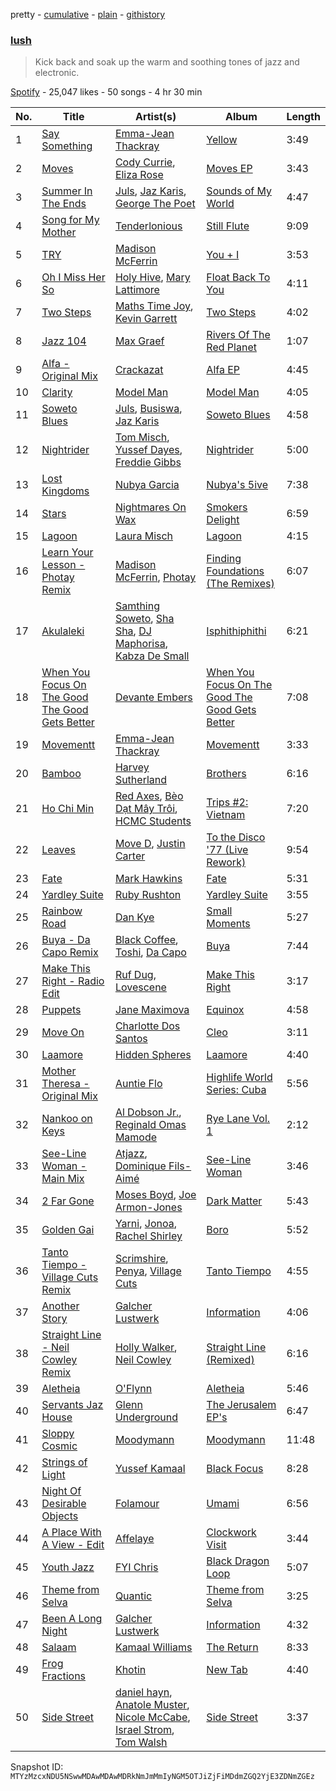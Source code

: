 pretty - [cumulative](/playlists/cumulative/37i9dQZF1DX1LY1d1nRWvR.md) - [plain](/playlists/plain/37i9dQZF1DX1LY1d1nRWvR) - [githistory](https://github.githistory.xyz/mackorone/spotify-playlist-archive/blob/main/playlists/plain/37i9dQZF1DX1LY1d1nRWvR)

### [lush](https://open.spotify.com/playlist/37i9dQZF1DX1LY1d1nRWvR)

> Kick back  and soak up the warm and soothing tones of jazz and electronic.

[Spotify](https://open.spotify.com/user/spotify) - 25,047 likes - 50 songs - 4 hr 30 min

| No. | Title | Artist(s) | Album | Length |
|---|---|---|---|---|
| 1 | [Say Something](https://open.spotify.com/track/3RdOr8819TT72WFuMMPmn1) | [Emma\-Jean Thackray](https://open.spotify.com/artist/3UgcksTtuB1Jnn8BrisEiC) | [Yellow](https://open.spotify.com/album/0JJaoV5WzQZVp71C6CkAJ5) | 3:49 |
| 2 | [Moves](https://open.spotify.com/track/07DuoTCTocHk7y3d8MImks) | [Cody Currie](https://open.spotify.com/artist/0ymdoOsfzRbCoAMfJPpsEx), [Eliza Rose](https://open.spotify.com/artist/4XC335ouK6pXyq4QiIb8bP) | [Moves EP](https://open.spotify.com/album/7sAOz7qlL8UyeRtFyVNWcj) | 3:43 |
| 3 | [Summer In The Ends](https://open.spotify.com/track/3ttIBQv2qjIWXbHeoCnoVm) | [Juls](https://open.spotify.com/artist/7BIkk865pwBrSZetA8Izic), [Jaz Karis](https://open.spotify.com/artist/4rDcfb3TEWyx0BKdzKG24I), [George The Poet](https://open.spotify.com/artist/7v8N36cC4msGrIM2YT4LNC) | [Sounds of My World](https://open.spotify.com/album/2Mju5QRHhBPkUQajYKTUSH) | 4:47 |
| 4 | [Song for My Mother](https://open.spotify.com/track/53g6d5JlFL9HE6HXsIW5c1) | [Tenderlonious](https://open.spotify.com/artist/5D1w6T6H7pnRDQZIrhwlxo) | [Still Flute](https://open.spotify.com/album/5YzXAdttew3nRAc1YPzP9t) | 9:09 |
| 5 | [TRY](https://open.spotify.com/track/1htTRt6dZPPeqduos5PAmC) | [Madison McFerrin](https://open.spotify.com/artist/02zPEtdzUWnPToEVLRiQ7e) | [You + I](https://open.spotify.com/album/1NIo4gSPB94n4QUDK7uJEL) | 3:53 |
| 6 | [Oh I Miss Her So](https://open.spotify.com/track/5psuezepdKbS4Iwl8kRY7M) | [Holy Hive](https://open.spotify.com/artist/1AcZuMRjIAdmksbzApOXnw), [Mary Lattimore](https://open.spotify.com/artist/38MKhZmMRHAZRz8LqtKIBw) | [Float Back To You](https://open.spotify.com/album/3QAqLB0l9c1OD2GG2fsW5F) | 4:11 |
| 7 | [Two Steps](https://open.spotify.com/track/4ACWPAiIYOtETNu9QsFEaP) | [Maths Time Joy](https://open.spotify.com/artist/3w18CP1k8zFZb1GfRlPHyK), [Kevin Garrett](https://open.spotify.com/artist/56tbeL5xhBPxby544GuK3E) | [Two Steps](https://open.spotify.com/album/2a9OfXHzWrnWmYoXN3QPYM) | 4:02 |
| 8 | [Jazz 104](https://open.spotify.com/track/32rOcuTIZZTNWdsrUWGCJ6) | [Max Graef](https://open.spotify.com/artist/4AflEeXdD0VohMzZvOGo55) | [Rivers Of The Red Planet](https://open.spotify.com/album/11c0YSZe2AXCX2s5r0KFP7) | 1:07 |
| 9 | [Alfa \- Original Mix](https://open.spotify.com/track/1UabDxiLk78adOCYuQzhpu) | [Crackazat](https://open.spotify.com/artist/2PagBkTVHoKFjuxtCJp3As) | [Alfa EP](https://open.spotify.com/album/6nHbGBXnZxCP0PAq2Wt4rd) | 4:45 |
| 10 | [Clarity](https://open.spotify.com/track/6ynQ0rykKOYSB75YxI0FrT) | [Model Man](https://open.spotify.com/artist/2T5NLCuN31j79zbxZ2XCSA) | [Model Man](https://open.spotify.com/album/5K6zprAN97GLwBpDxiRgK4) | 4:05 |
| 11 | [Soweto Blues](https://open.spotify.com/track/6l5WDlZzjAXWEA47969TXI) | [Juls](https://open.spotify.com/artist/7BIkk865pwBrSZetA8Izic), [Busiswa](https://open.spotify.com/artist/3RThWxnHbyN5Hvkr66eYj7), [Jaz Karis](https://open.spotify.com/artist/4rDcfb3TEWyx0BKdzKG24I) | [Soweto Blues](https://open.spotify.com/album/2tLxWdcRPF3V05kX1TLb40) | 4:58 |
| 12 | [Nightrider](https://open.spotify.com/track/0i7jazn1Rtp51KPM4iSs6z) | [Tom Misch](https://open.spotify.com/artist/1uiEZYehlNivdK3iQyAbye), [Yussef Dayes](https://open.spotify.com/artist/2rspptKP0lPBdlJJAJHqht), [Freddie Gibbs](https://open.spotify.com/artist/0Y4inQK6OespitzD6ijMwb) | [Nightrider](https://open.spotify.com/album/4u5C68CzGi223ErII6MD3l) | 5:00 |
| 13 | [Lost Kingdoms](https://open.spotify.com/track/17YIpKXRkKKqvb8ZbzyOG1) | [Nubya Garcia](https://open.spotify.com/artist/6O5k8LLRfDK8v9jj1GazAQ) | [Nubya's 5ive](https://open.spotify.com/album/42X2Gyov8AhwjiHfGCfOC4) | 7:38 |
| 14 | [Stars](https://open.spotify.com/track/3bJU6OwW2N0O7DVO5mp08l) | [Nightmares On Wax](https://open.spotify.com/artist/4tNxq9NGKTKaX8OkZBLgf0) | [Smokers Delight](https://open.spotify.com/album/3stVzMomzhVGw0prDxLY0K) | 6:59 |
| 15 | [Lagoon](https://open.spotify.com/track/1He6UQuHm8q2skPrOFKnja) | [Laura Misch](https://open.spotify.com/artist/0NrVrf231eji48nhNUJTXe) | [Lagoon](https://open.spotify.com/album/3iEWAuVwDEYuGuOpl0ztyE) | 4:15 |
| 16 | [Learn Your Lesson \- Photay Remix](https://open.spotify.com/track/3s8yxBdiXFlEi6y0gfGreR) | [Madison McFerrin](https://open.spotify.com/artist/02zPEtdzUWnPToEVLRiQ7e), [Photay](https://open.spotify.com/artist/1MSxOmIt7uYgvPydd1tU8F) | [Finding Foundations \(The Remixes\)](https://open.spotify.com/album/3k2eNuf5EEc1KUMrjJaskk) | 6:07 |
| 17 | [Akulaleki](https://open.spotify.com/track/73wcFiFeCQurmHDQIcirbm) | [Samthing Soweto](https://open.spotify.com/artist/6HwxMgE895sejjGFin9Gvm), [Sha Sha](https://open.spotify.com/artist/0jUNGuEa2n7yyld7KjsVVT), [DJ Maphorisa](https://open.spotify.com/artist/0mMqD2uqwvCjFvlzo6ayGi), [Kabza De Small](https://open.spotify.com/artist/1bNjWBFWsAAzZSR59lRdpR) | [Isphithiphithi](https://open.spotify.com/album/4sO9GxYupSVEJ3rRsaVpnd) | 6:21 |
| 18 | [When You Focus On The Good The Good Gets Better](https://open.spotify.com/track/2yYTqo2wnc2PssYogT57MG) | [Devante Embers](https://open.spotify.com/artist/34Lopo5VNpkJUIiVXTB0ZT) | [When You Focus On The Good The Good Gets Better](https://open.spotify.com/album/4vRJV9s2ykMP6MoI29ndDm) | 7:08 |
| 19 | [Movementt](https://open.spotify.com/track/1zYA5cNkQnFyyVOZaY7lqO) | [Emma\-Jean Thackray](https://open.spotify.com/artist/3UgcksTtuB1Jnn8BrisEiC) | [Movementt](https://open.spotify.com/album/4jZE92oJG0NgpXB6gBKe8K) | 3:33 |
| 20 | [Bamboo](https://open.spotify.com/track/0tj5lFNJMzGKoQMY5uafU2) | [Harvey Sutherland](https://open.spotify.com/artist/4CxFlJDif0atTK3gZebcEf) | [Brothers](https://open.spotify.com/album/5bwIx6VKlV0nrPtjEM09xo) | 6:16 |
| 21 | [Ho Chi Min](https://open.spotify.com/track/2vykok21C0IyTjpvUOcBWi) | [Red Axes](https://open.spotify.com/artist/5Owm9QgL9BSCRQKTX6T08G), [Bèo Dạt Mây Trôi](https://open.spotify.com/artist/5aiU9zkwOsUWaoKL3LZhvM), [HCMC Students](https://open.spotify.com/artist/7eTh42doMpsnT6Z6pKI9tK) | [Trips \#2: Vietnam](https://open.spotify.com/album/1NNk1ZIK6pil96rgNOXuBY) | 7:20 |
| 22 | [Leaves](https://open.spotify.com/track/4lGXye7yRWuhEb8jyaAYc2) | [Move D](https://open.spotify.com/artist/3hwmrS8MSceZwnZYvZFf97), [Justin Carter](https://open.spotify.com/artist/5uPFbw1zCaZDbZFlmrA15x) | [To the Disco '77 \(Live Rework\)](https://open.spotify.com/album/6a5zxWkfXH3jcXrjmdGSn2) | 9:54 |
| 23 | [Fate](https://open.spotify.com/track/41FTrubQViaFrV6wNgf7M9) | [Mark Hawkins](https://open.spotify.com/artist/6BDLwOIauGwERNYxaOciyq) | [Fate](https://open.spotify.com/album/5Q7sdzeTeHALXAD82aPs0G) | 5:31 |
| 24 | [Yardley Suite](https://open.spotify.com/track/3FLsuVjJ5Ioqb1hgst8N1b) | [Ruby Rushton](https://open.spotify.com/artist/6DO2Eyazl6ToBSvp7OGLuF) | [Yardley Suite](https://open.spotify.com/album/6GYzn93otdQDLDrlHx3mSX) | 3:55 |
| 25 | [Rainbow Road](https://open.spotify.com/track/2R9lqoximtsPHmnuvj3ptd) | [Dan Kye](https://open.spotify.com/artist/05YrP00agTrYezUyAsukKf) | [Small Moments](https://open.spotify.com/album/75GwgzYvvgaJQS6DooqcIC) | 5:27 |
| 26 | [Buya \- Da Capo Remix](https://open.spotify.com/track/4OezP9SDdFDOkANm9qdXYt) | [Black Coffee](https://open.spotify.com/artist/6wMr4zKPrrR0UVz08WtUWc), [Toshi](https://open.spotify.com/artist/6G621T2CmHyx5LCvd8QE63), [Da Capo](https://open.spotify.com/artist/4YuviELTmYBvDR66ThrMy9) | [Buya](https://open.spotify.com/album/6MmO8KpXWEyz4qh41tnzhU) | 7:44 |
| 27 | [Make This Right \- Radio Edit](https://open.spotify.com/track/0ZhLu81Q05NbCHwsLRlW2N) | [Ruf Dug](https://open.spotify.com/artist/08Jin8iRNko0j3gewozB0T), [Lovescene](https://open.spotify.com/artist/7bovLS0s72xVbr3eZl9aLk) | [Make This Right](https://open.spotify.com/album/6Q24x3y5iDAUmdHx2lnvD7) | 3:17 |
| 28 | [Puppets](https://open.spotify.com/track/3xMALoXxfRhXggfUQGuStD) | [Jane Maximova](https://open.spotify.com/artist/1rV8eRHOV685BeNEa59lyt) | [Equinox](https://open.spotify.com/album/3GnAPmVrTXfY0Fr5Hqxr2h) | 4:58 |
| 29 | [Move On](https://open.spotify.com/track/390VumD1uSnfGvyB0NmjKe) | [Charlotte Dos Santos](https://open.spotify.com/artist/0INatsTiEOX0EJimNTQjSM) | [Cleo](https://open.spotify.com/album/1peRsBvuNWGMgEcwj1lx0K) | 3:11 |
| 30 | [Laamore](https://open.spotify.com/track/4uC2RrHmTfq96i55BTk1ML) | [Hidden Spheres](https://open.spotify.com/artist/2ffi5jpoJUZy24fTeNsFMa) | [Laamore](https://open.spotify.com/album/3qawW9LV2i8RHgBqmfXYHO) | 4:40 |
| 31 | [Mother Theresa \- Original Mix](https://open.spotify.com/track/59IQ2oXNWFyoNJmISYjj7I) | [Auntie Flo](https://open.spotify.com/artist/6XYOjW5wxf5V9hwAR58o4d) | [Highlife World Series: Cuba](https://open.spotify.com/album/5H7bXAW9DD4rhFsVcFInkE) | 5:56 |
| 32 | [Nankoo on Keys](https://open.spotify.com/track/4VImgRabUMMuNYftIVN3Go) | [Al Dobson Jr.](https://open.spotify.com/artist/3YOthLzFPTgp0fEtLRUoES), [Reginald Omas Mamode](https://open.spotify.com/artist/5f6KVvbRDEzdb6zTNVpYZy) | [Rye Lane Vol\. 1](https://open.spotify.com/album/5rjE3dz41m5JeNhDtq7Ahh) | 2:12 |
| 33 | [See\-Line Woman \- Main Mix](https://open.spotify.com/track/7hbcgPOAPdrub7ht2quP04) | [Atjazz](https://open.spotify.com/artist/5E1HWPplEsztsh2zh1c9mH), [Dominique Fils\-Aimé](https://open.spotify.com/artist/10tvYvaoSO32hlvu3NrrPC) | [See\-Line Woman](https://open.spotify.com/album/1tFCA00rZrSeGHA208PfVY) | 3:46 |
| 34 | [2 Far Gone](https://open.spotify.com/track/6MAL1HIq8S2qiKrdFiQAHF) | [Moses Boyd](https://open.spotify.com/artist/1otDUlTEBjcyDQg6CkHRaV), [Joe Armon\-Jones](https://open.spotify.com/artist/5mUcc8OOP4RuzrupeGYwW5) | [Dark Matter](https://open.spotify.com/album/4XRA7yDYWSkO5BMvZinESW) | 5:43 |
| 35 | [Golden Gai](https://open.spotify.com/track/57U4RtkzOsK0vIVc6lu8ez) | [Yarni](https://open.spotify.com/artist/7nwdroo6JUr5X1TdAqMBDr), [Jonoa](https://open.spotify.com/artist/6br5gZuWFULycPE9ePuqk1), [Rachel Shirley](https://open.spotify.com/artist/6B8GzjIukc5DrGu32pabAI) | [Boro](https://open.spotify.com/album/3PZz5CUq6iaaSReo5O7Yko) | 5:52 |
| 36 | [Tanto Tiempo \- Village Cuts Remix](https://open.spotify.com/track/7opvEv3xPJsMIiPrvq4S5e) | [Scrimshire](https://open.spotify.com/artist/5iVIpHSJD1uKtL3impLoKL), [Penya](https://open.spotify.com/artist/33E3A9UvKfjQno9m6S5xwU), [Village Cuts](https://open.spotify.com/artist/1a3m42fKHHR2MsiBQK3GVU) | [Tanto Tiempo](https://open.spotify.com/album/37idrhwVE8BaAIw4uJ7klK) | 4:55 |
| 37 | [Another Story](https://open.spotify.com/track/0AW4hkKsAgn8pU7pGPnu9Y) | [Galcher Lustwerk](https://open.spotify.com/artist/1c7bxvBwJrMuZKwx4EDPHf) | [Information](https://open.spotify.com/album/5qMjQBgXiEDIoNFHatsaNA) | 4:06 |
| 38 | [Straight Line \- Neil Cowley Remix](https://open.spotify.com/track/2aZCiyNWSZp18PSokglthU) | [Holly Walker](https://open.spotify.com/artist/5vssQp6TyMHsx4mihKVAsC), [Neil Cowley](https://open.spotify.com/artist/3jrpFxybBbCCh7EGCXMfdB) | [Straight Line \(Remixed\)](https://open.spotify.com/album/18KriOV8L1wKfthvb2m2LE) | 6:16 |
| 39 | [Aletheia](https://open.spotify.com/track/1SMLoRfenhQJjL4fbimctZ) | [O'Flynn](https://open.spotify.com/artist/7LTSTQkL7iK7zndjFQgHQo) | [Aletheia](https://open.spotify.com/album/0RVj8aaUuoTOZ7pyGjll6b) | 5:46 |
| 40 | [Servants Jaz House](https://open.spotify.com/track/3fmlNzB27d8Y5GW9lum3aT) | [Glenn Underground](https://open.spotify.com/artist/1ZdinLDX0e8r5dIlWLpmAc) | [The Jerusalem EP's](https://open.spotify.com/album/4C7ElGvtR8zpI19ixN8Y8G) | 6:47 |
| 41 | [Sloppy Cosmic](https://open.spotify.com/track/2E8EbnfOycV8BaUzbCsGqa) | [Moodymann](https://open.spotify.com/artist/6pohviZSNRueSX7uNu63ZX) | [Moodymann](https://open.spotify.com/album/61sGO58ljdDgD4Mn6Bcj3P) | 11:48 |
| 42 | [Strings of Light](https://open.spotify.com/track/5yPowIqdVPFaBvBmhoLE0Y) | [Yussef Kamaal](https://open.spotify.com/artist/710FHFQeXKC6dZGCxt7kQh) | [Black Focus](https://open.spotify.com/album/1MioiNBndcGhsQOFk3l6fu) | 8:28 |
| 43 | [Night Of Desirable Objects](https://open.spotify.com/track/6aO19OZDf9v2mwDDAiwGvB) | [Folamour](https://open.spotify.com/artist/6pJY5At9SiMpAOBrw9YosS) | [Umami](https://open.spotify.com/album/6om5wLwMEeQcY1Uwlh7Oel) | 6:56 |
| 44 | [A Place With A View \- Edit](https://open.spotify.com/track/1IhvRUOUbCK3RAyj2zCgYM) | [Affelaye](https://open.spotify.com/artist/08Xoy5Glpl7MyzzZsRfRPJ) | [Clockwork Visit](https://open.spotify.com/album/7xAFnEq15WA1cPCGOUIWJE) | 3:44 |
| 45 | [Youth Jazz](https://open.spotify.com/track/7AhZqOQ976CkrBYXCDdsyU) | [FYI Chris](https://open.spotify.com/artist/0wZeO8kuM4dYiraesOH282) | [Black Dragon Loop](https://open.spotify.com/album/45Kc4Hj3SqBO5yXPnioU71) | 5:07 |
| 46 | [Theme from Selva](https://open.spotify.com/track/7oTPUMeartrRlIDGKpgIa3) | [Quantic](https://open.spotify.com/artist/5ZMwoAjeDtLJ0XRwRTgaK8) | [Theme from Selva](https://open.spotify.com/album/6ht7LwHxyNVk8gkqGaK6mM) | 3:25 |
| 47 | [Been A Long Night](https://open.spotify.com/track/6R1iUygNnqOmUBmMUsDM7I) | [Galcher Lustwerk](https://open.spotify.com/artist/1c7bxvBwJrMuZKwx4EDPHf) | [Information](https://open.spotify.com/album/5qMjQBgXiEDIoNFHatsaNA) | 4:32 |
| 48 | [Salaam](https://open.spotify.com/track/6Z6lYo8cyciwEU6goSrM0L) | [Kamaal Williams](https://open.spotify.com/artist/01mXk9IDlVczWwZvVHAiIS) | [The Return](https://open.spotify.com/album/0XKj7L2flZPg2i7efBZT2N) | 8:33 |
| 49 | [Frog Fractions](https://open.spotify.com/track/0pvezfxrKMaXPNNpGHlu5Q) | [Khotin](https://open.spotify.com/artist/0q2WkTHTEczNf8wNq6MBRk) | [New Tab](https://open.spotify.com/album/7sQkR41g5rIr1PPo4GloZe) | 4:40 |
| 50 | [Side Street](https://open.spotify.com/track/0kAp4TveJqWs5F0zmzjDhy) | [daniel hayn](https://open.spotify.com/artist/2E54rBy4UeaSYijZiWlNpO), [Anatole Muster](https://open.spotify.com/artist/3wfxadqnYdgo7M31acbDVK), [Nicole McCabe](https://open.spotify.com/artist/00yDWlggrS34V03oLFjMbl), [Israel Strom](https://open.spotify.com/artist/07Z6BmMLQSWERbqmg4T8XL), [Tom Walsh](https://open.spotify.com/artist/4f619ZfS7lnjuCMukdcXxB) | [Side Street](https://open.spotify.com/album/07uKQeZ31FGZVbWXMIqeIU) | 3:37 |

Snapshot ID: `MTYzMzcxNDU5NSwwMDAwMDAwMDRkNmJmMmIyNGM5OTJiZjFiMDdmZGQ2YjE3ZDNmZGEz`

